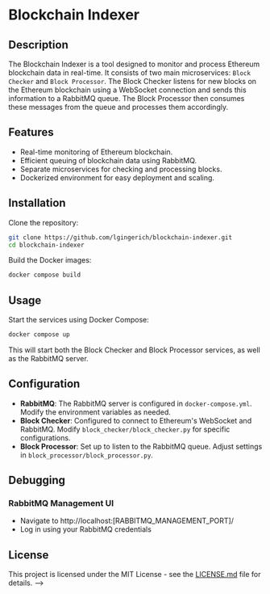 # Blockchain Indexer

## Description
The Blockchain Indexer is a tool designed to monitor and process Ethereum blockchain data in real-time. It consists of two main microservices: `Block Checker` and `Block Processor`. The Block Checker listens for new blocks on the Ethereum blockchain using
a WebSocket connection and sends this information to a RabbitMQ queue. The Block Processor then consumes these messages from the queue and processes them accordingly.

## Features
- Real-time monitoring of Ethereum blockchain.
- Efficient queuing of blockchain data using RabbitMQ.
- Separate microservices for checking and processing blocks.
- Dockerized environment for easy deployment and scaling.

## Installation

Clone the repository:

```bash
git clone https://github.com/lgingerich/blockchain-indexer.git
cd blockchain-indexer
```

Build the Docker images:

```bash
docker compose build
```

## Usage

Start the services using Docker Compose:

```bash
docker compose up
```

This will start both the Block Checker and Block Processor services, as well as the RabbitMQ server.

## Configuration

- **RabbitMQ**: The RabbitMQ server is configured in `docker-compose.yml`. Modify the environment variables as needed.
- **Block Checker**: Configured to connect to Ethereum's WebSocket and RabbitMQ. Modify `block_checker/block_checker.py` for specific configurations.
- **Block Processor**: Set up to listen to the RabbitMQ queue. Adjust settings in `block_processor/block_processor.py`.

## Debugging

### RabbitMQ Management UI
- Navigate to http://localhost:[RABBITMQ_MANAGEMENT_PORT]/
- Log in using your RabbitMQ credentials

## License

This project is licensed under the MIT License - see the [LICENSE.md](LICENSE.md) file for details. -->
